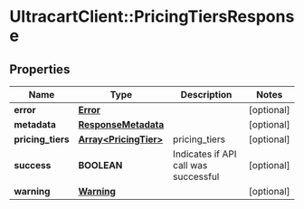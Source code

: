 # UltracartClient::PricingTiersResponse

## Properties
Name | Type | Description | Notes
------------ | ------------- | ------------- | -------------
**error** | [**Error**](Error.md) |  | [optional] 
**metadata** | [**ResponseMetadata**](ResponseMetadata.md) |  | [optional] 
**pricing_tiers** | [**Array&lt;PricingTier&gt;**](PricingTier.md) | pricing_tiers | [optional] 
**success** | **BOOLEAN** | Indicates if API call was successful | [optional] 
**warning** | [**Warning**](Warning.md) |  | [optional] 


